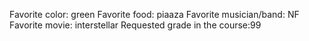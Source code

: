 Favorite color: green
Favorite food: piaaza
Favorite musician/band: NF 
Favorite movie: interstellar
Requested grade in the course:99
